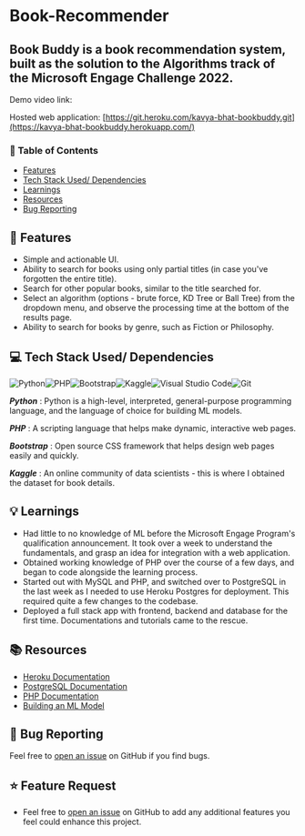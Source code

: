 # Book-Recommender

## Book Buddy is a book recommendation system, built as the solution to the Algorithms track of the Microsoft Engage Challenge 2022.

Demo video link: 

Hosted web application: [https://git.heroku.com/kavya-bhat-bookbuddy.git](https://kavya-bhat-bookbuddy.herokuapp.com/)

### 📌 Table of Contents
* [Features](#features)
* [Tech Stack Used/ Dependencies](#tech-stack)
* [Learnings](#learnings)
* [Resources](#resources)
* [Bug Reporting](#bug)

<a id="features"></a>
## 🚀 Features
- Simple and actionable UI. 
- Ability to search for books using only partial titles (in case you've forgotten the entire title).
- Search for other popular books, similar to the title searched for.
- Select an algorithm (options - brute force, KD Tree or Ball Tree) from the dropdown menu, and observe the processing time at the bottom of the results page.
- Ability to search for books by genre, such as Fiction or Philosophy.

<a id="tech-stack"></a>
## 💻 Tech Stack Used/ Dependencies

<img alt="Python" src="https://img.shields.io/badge/Python-14354C?style=for-the-badge&logo=python&logoColor=white"/><img alt="PHP" src="https://img.shields.io/badge/PHP-777BB4?style=for-the-badge&logo=php&logoColor=white"/><img alt="Bootstrap" src="https://img.shields.io/badge/Bootstrap-563D7C?style=for-the-badge&logo=bootstrap&logoColor=white"/><img alt="Kaggle" src="https://img.shields.io/badge/Kaggle-20BEFF?style=for-the-badge&logo=Kaggle&logoColor=white"/><img alt="Visual Studio Code" src="https://img.shields.io/badge/VisualStudioCode-0078d7.svg?style=for-the-badge&logo=visual-studio-code&logoColor=white"/><img alt="Git" src="https://img.shields.io/badge/git-%23F05033.svg?style=for-the-badge&logo=git&logoColor=white"/>

***Python*** : Python is a high-level, interpreted, general-purpose programming language, and the language of choice for building ML models.

***PHP*** : A scripting language that helps make dynamic, interactive web pages.

***Bootstrap*** : Open source CSS framework that helps design web pages easily and quickly.

***Kaggle*** : An online community of data scientists - this is where I obtained the dataset for book details.

<a id="learnings"></a>
## 💡 Learnings

- Had little to no knowledge of ML before the Microsoft Engage Program's qualification announcement. It took over a week to understand the fundamentals, and grasp an idea for integration with a web application.
- Obtained working knowledge of PHP over the course of a few days, and began to code alongside the learning process.
- Started out with MySQL and PHP, and switched over to PostgreSQL in the last week as I needed to use Heroku Postgres for deployment. This required quite a few changes to the codebase. 
- Deployed a full stack app with frontend, backend and database for the first time. Documentations and tutorials came to the rescue. 

<a id="resources"></a>
## 📚 Resources

- [Heroku Documentation](https://devcenter.heroku.com/articles/getting-started-with-php)
- [PostgreSQL Documentation](https://www.postgresql.org/docs/)
- [PHP Documentation](https://www.php.net/manual/en/)
- [Building an ML Model](https://www.geeksforgeeks.org/learning-model-building-scikit-learn-python-machine-learning-library/)

<a id="bug"></a>
## 🐛 Bug Reporting
Feel free to [open an issue](https://github.com/kavyabhat02/Book-Recommender/issues) on GitHub if you find bugs.

<a id="feature-request"></a>
## ⭐ Feature Request
- Feel free to [open an issue](https://github.com/kavyabhat02/Book-Recommender/issues) on GitHub to add any additional features you feel could enhance this project.  
